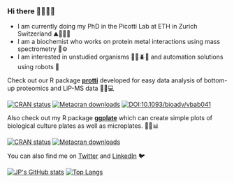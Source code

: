 ### Hi there 👋👨🏻‍💻

* I am currently doing my PhD in the Picotti Lab at ETH in Zurich Switzerland  ⛰️🥼🥽🔬
* I am a biochemist who works on protein metal interactions using mass spectrometry 🧪⚙️
* I am interested in unstudied organisms 🧬🦠🪲🌱 and automation solutions using robots 🤖

Check out our R package [**protti**](https://jpquast.github.io/protti/) developed for easy data analysis of bottom-up proteomics and LiP-MS data 🧪🔬💻 

[![CRAN
status](https://www.r-pkg.org/badges/version/protti)](https://CRAN.R-project.org/package=protti)
[![Metacran downloads](https://cranlogs.r-pkg.org/badges/grand-total/protti)](https://cran.r-project.org/package=protti)
[![DOI:10.1093/bioadv/vbab041](http://img.shields.io/badge/DOI-10.1093/bioadv/vbab041-5680C1.svg)](https://doi.org/10.1093/bioadv/vbab041)

Also check out my R package [**ggplate**](https://jpquast.github.io/ggplate/) which can create simple plots of biological culture plates as well as microplates. 🧫🧬📊

[![CRAN
status](https://www.r-pkg.org/badges/version/ggplate)](https://CRAN.R-project.org/package=ggplate)
[![Metacran downloads](https://cranlogs.r-pkg.org/badges/grand-total/ggplate)](https://cran.r-project.org/package=ggplate)

You can also find me on [Twitter](https://twitter.com/QuastJP) and [LinkedIn](https://www.linkedin.com/in/jan-philipp-quast-5750a1132/) 🐦

[![JP's GitHub stats](https://github-readme-stats.vercel.app/api?username=jpquast)](https://github.com/anuraghazra/github-readme-stats)
[![Top Langs](https://github-readme-stats.vercel.app/api/top-langs/?username=jpquast&layout=compact&hide=html)](https://github.com/anuraghazra/github-readme-stats)
